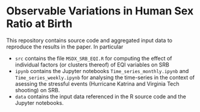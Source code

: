 # Observable Variations in Human Sex Ratio at Birth
This repository contains source code and aggregated input data to reproduce the results in the paper. In particular
* `src` contains the file `MSDX_SRB_EQI.R` for computing the effect of individual factors (or clusters thereof) of EQI variables on SRB
*  `ipynb` contains the Jupyter notebooks `Time_series_monthly.ipynb` and `Time_series_weekly.ipynb` for analysing the time-series in the context of asessing the stressful events (Hurricane Katrina and Virginia Tech shooting) on SRB.
* `data` contains the input data referenced in the R source code and the Jupyter notebooks.
